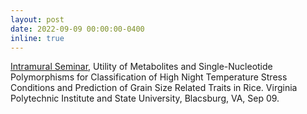 ```yaml
---
layout: post
date: 2022-09-09 00:00:00-0400
inline: true
---
```

[Intramural Seminar](https://vt-ads.github.io/), Utility of Metabolites and Single-Nucleotide Polymorphisms for Classification of High Night Temperature Stress Conditions and Prediction of Grain Size Related Traits in Rice. Virginia Polytechnic Institute and State University, Blacsburg, VA, Sep 09. 

